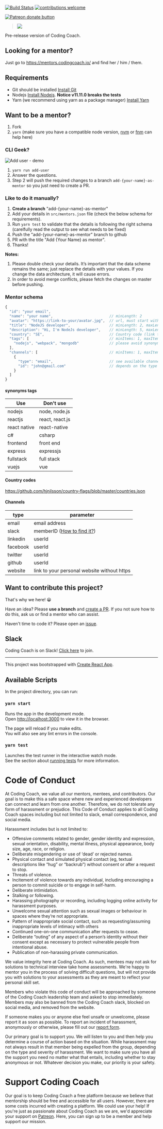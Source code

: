 [![Build Status](https://travis-ci.com/Coding-Coach/find-a-mentor.svg?branch=master)](https://travis-ci.com/Coding-Coach/find-a-mentor)
[![contributions welcome](https://img.shields.io/badge/contributions-welcome-brightgreen.svg?style=flat)](https://github.com/Coding-Coach/find-a-mentor/issues)

<span class="badge-patreon"><a href="https://www.patreon.com/codingcoach_io" title="Donate to this project using Patreon"><img src="https://img.shields.io/badge/patreon-donate-yellow.svg" alt="Patreon donate button" /></a></span>

><a href="https://patreon.com/codingcoach_io"><img src="https://img.shields.io/endpoint.svg?url=https%3A%2F%2Fshieldsio-patreon.herokuapp.com%2Fendel&style=for-the-badge" /> </a>


Pre-release version of Coding Coach.

## Looking for a mentor?

Just go to https://mentors.codingcoach.io/ and find her / him / them.

## Requirements
- Git should be installed [Install Git](https://git-scm.com/downloads)
- Nodejs [Install Nodejs](https://nodejs.org/en/download/). **Notice v11.11.0 breaks the tests**
- Yarn (we recommend using yarn as a package manager) [Install Yarn](https://yarnpkg.com/en/)

## Want to be a mentor?

1. Fork
1. `yarn` (make sure you have a compatible node version, [nvm](https://github.com/creationix/nvm) or [fnm](https://github.com/Schniz/fnm#installation) can help here)

### CLI Geek?

![Add user - demo](docs-assets/demo-add-user.gif)

1. `yarn run add-user`
1. Answer the questions.
1. Step 2 will push the required changes to a branch `add-{your-name}-as-mentor` so you just need to create a PR.

### Like to do it manually?
1. **Create a branch** "add-{your-name}-as-mentor"
1. Add your details in `src/mentors.json` file (check the below schema for requirements).
1. Run `yarn test` to validate that the details is following the right schema (carelfully read the output to see what needs to be fixed)
1. Push the "add-{your-name}-as-mentor" branch to github
1. PR with the title "Add {Your Name} as mentor".
1. Thanks!

**Notes:**

1. Please double check your details. It’s important that the data scheme remains the same; just replace the details with your values. If you change the data architecture, it will cause errors.
2. In order to avoid merge conflicts, please fetch the changes on master before pushing.

### Mentor schema

```javascript
{
  "id": "your email",
  "name": "your name",                          // minLength: 2
  "avatar": "https://link-to-your/avatar.jpg",  // url, must start with https://
  "title": "NodeJS developer",                  // minLength: 2, maxLength: 30
  "description": "Hi, I'm NodeJs developer",    // minLength: 5, maxLength: 80 optional
  "country": "SE",                              // Country code (link to the list below)
  "tags": [                                     // minItems: 1, maxItems: 5, only lowercase characters
    "nodejs", "webpack", "mongodb"              // please avoid synonyms (see list below)
  ],
  "channels": [                                 // minItems: 1, maxItems: 3
    {
      "type": "email",                          // see available channels below
      "id": "john@gmail.com"                    // depends on the type
    }
  ]
}
```

#### synonyms tags

| Use          | Don't use       |
|--------------|-----------------|
| nodejs       | node, node.js   |
| reactjs      | react, react.js |
| react native | react-native    |
| c#           | csharp          |
| frontend     | front end       |
| express      | expressjs       |
| fullstack    | full stack      |
| vuejs        | vue             |

#### Country codes

https://github.com/hjnilsson/country-flags/blob/master/countries.json

#### Channels

| type     | parameter                                                                                                               |
|----------|-------------------------------------------------------------------------------------------------------------------------|
| email    | email address                                                                                                           |
| slack    | memberID ([How to find it?](https://medium.com/@moshfeu/how-to-find-my-member-id-in-slack-workspace-d4bba942e38c#88b8)) |
| linkedin | userId                                                                                                                  |
| facebook | userId                                                                                                                  |
| twitter  | userId                                                                                                                  |
| github   | userId                                                                                                                  |
| website  | link to your personal website without https                                                                             |

## Want to contribute this project?

That's why we here! 😀

Have an idea? Please **use a branch** and [create a PR](https://help.github.com/articles/creating-a-pull-request/). If you not sure how to do this, ask us or find a mentor who can assist.

Haven't time to code it? Please open an [issue](https://github.com/Coding-Coach/find-a-mentor/issues/new).

## Slack

Coding Coach is on Slack! [Click here](https://coding-coach.slack.com/join/shared_invite/enQtNDYxNTcwMjk4MDcwLThiZjY1MTM2YTU1YzM2MGI1N2Y1NDI3ZGM1MGRhNjdiZjU0MzE1YjMxZjdlZmVlNDdhNmFhN2RhNGIxZmE1YTI) to join.

---

This project was bootstrapped with [Create React App](https://github.com/facebook/create-react-app).

## Available Scripts

In the project directory, you can run:

### `yarn start`

Runs the app in the development mode.<br>
Open [http://localhost:3000](http://localhost:3000) to view it in the browser.

The page will reload if you make edits.<br>
You will also see any lint errors in the console.

### `yarn test`

Launches the test runner in the interactive watch mode.<br>
See the section about [running tests](https://facebook.github.io/create-react-app/docs/running-tests) for more information.

# Code of Conduct
At Coding Coach, we value all our mentors, mentees, and contributors. Our goal is to make this a safe space where new and experienced developers can connect and learn from one another. Therefore, we do not tolerate any form of harassment or prejudice. This Code of Conduct applies to all Coding Coach spaces including but not limited to slack, email correspondence, and social media.

Harassment includes but is not limited to:
- Offensive comments related to gender, gender identity and expression, sexual orientation, disability, mental illness, physical appearance, body size, age, race, or religion.
- Deliberate misgendering or use of ‘dead’ or rejected names.
- Physical contact and simulated physical contact (eg, textual descriptions like “hug” or “backrub”) without consent or after a request to stop.
- Threats of violence.
- Incitement of violence towards any individual, including encouraging a person to commit suicide or to engage in self-harm.
- Deliberate intimidation.
- Stalking or following.
- Harassing photography or recording, including logging online activity for harassment purposes.
- Unwelcome sexual attention such as sexual images or behaviour in spaces where they’re not appropriate.
- Pattern of inappropriate social contact, such as requesting/assuming inappropriate levels of intimacy with others
- Continued one-on-one communication after requests to cease.
- Deliberate “outing” of any aspect of a person’s identity without their consent except as necessary to protect vulnerable people from intentional abuse.
- Publication of non-harassing private communication.

We value integrity here at Coding Coach. As such, mentees may not ask for solutions to technical interview take home assessments. We're happy to mentor you in the process of solving difficult questions, but will not provide you with solutions to your assessments as they are meant to reflect your personal skill set.

Members who violate this code of conduct will be approached by someone of the Coding Coach leadership team and asked to stop immediately. Members may also be banned from the Coding Coach slack, blocked on social media, and removed from the website.

If someone makes you or anyone else feel unsafe or unwelcome, please report it as soon as possible. To report an incident of harassment, anonymously or otherwise, please fill out our [report form](https://forms.gle/bcSWqNNcsdo3zDD17).

Our primary goal is to support you. We will listen to you and then help you determine a course of action based on the situation. While harassment may not always result in that member being expelled from the group, depending on the type and severity of harassment. We want to make sure you have all the support you need no matter what that entails, including whether to stay anonymous or not. Whatever decision you make, our priority is your safety.

# Support Coding Coach
Our goal is to keep Coding Coach a free platform because we believe that mentorship should be free and accessible for all users. However, there are some costs incurred with creating a platform. We could use your help! If you're just as passionate about Coding Coach as we are, we'd appreciate your support on [Patreon](https://www.patreon.com/codingcoach_io). Here, you can sign up to be a member and help support our mission.
